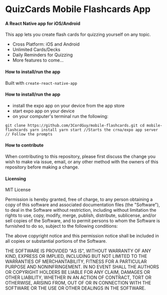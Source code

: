 # QuizCards Mobile Flashcards App
#### A React Native app for iOS/Android

This app lets you create flash cards for quizzing yourself on any topic.

- Cross Platform: iOS and Android
- Unlimited Cards/Decks
- Daily Reminders for Quizzing
- More features to come...

#### How to install/run the app
Built with `create-react-native-app`

#### How to install/run the app
- install the expo app on your device from the app store
- start expo app on your device
- on your computer's terminal run the following:

`
git clone https://github.com/3CordGuy/mobile-flashcards.git
cd mobile-flashcards
yarn install
yarn start //Starts the crna/expo app server
// Follow the prompts
`

#### How to contribute

When contributing to this repository, please first discuss the change you wish to make via issue, email, or any other method with the owners of this repository before making a change.

#### Licensing

MIT License

Permission is hereby granted, free of charge, to any person obtaining a copy of this software and associated documentation files (the "Software"), to deal in the Software without restriction, including without limitation the rights to use, copy, modify, merge, publish, distribute, sublicense, and/or sell copies of the Software, and to permit persons to whom the Software is furnished to do so, subject to the following conditions:

The above copyright notice and this permission notice shall be included in all copies or substantial portions of the Software.

THE SOFTWARE IS PROVIDED "AS IS", WITHOUT WARRANTY OF ANY KIND, EXPRESS OR IMPLIED, INCLUDING BUT NOT LIMITED TO THE WARRANTIES OF MERCHANTABILITY, FITNESS FOR A PARTICULAR PURPOSE AND NONINFRINGEMENT. IN NO EVENT SHALL THE AUTHORS OR COPYRIGHT HOLDERS BE LIABLE FOR ANY CLAIM, DAMAGES OR OTHER LIABILITY, WHETHER IN AN ACTION OF CONTRACT, TORT OR OTHERWISE, ARISING FROM, OUT OF OR IN CONNECTION WITH THE SOFTWARE OR THE USE OR OTHER DEALINGS IN THE SOFTWARE.